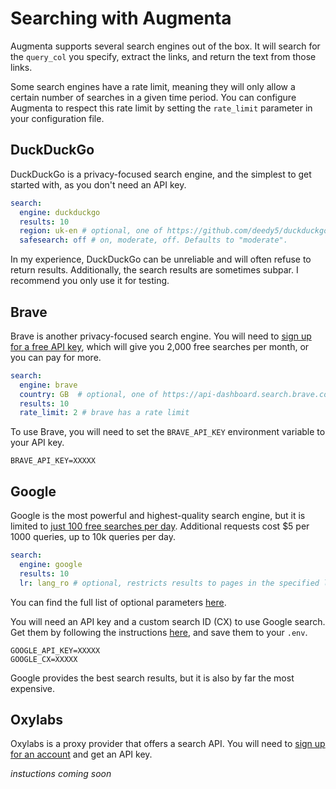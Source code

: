# Searching with Augmenta

Augmenta supports several search engines out of the box. It will search for the `query_col` you specify, extract the links, and return the text from those links.

Some search engines have a rate limit, meaning they will only allow a certain number of searches in a given time period. You can configure Augmenta to respect this rate limit by setting the `rate_limit` parameter in your configuration file.

## DuckDuckGo

DuckDuckGo is a privacy-focused search engine, and the simplest to get started with, as you don't need an API key.

```yaml
search:
  engine: duckduckgo
  results: 10
  region: uk-en # optional, one of https://github.com/deedy5/duckduckgo_search?tab=readme-ov-file#regions
  safesearch: off # on, moderate, off. Defaults to "moderate".
```

In my experience, DuckDuckGo can be unreliable and will often refuse to return results. Additionally, the search results are sometimes subpar. I recommend you only use it for testing.

## Brave

Brave is another privacy-focused search engine. You will need to [sign up for a free API key](https://brave.com/search/api/), which will give you 2,000 free searches per month, or you can pay for more.

```yaml
search:
  engine: brave
  country: GB  # optional, one of https://api-dashboard.search.brave.com/app/documentation/web-search/codes#country-codes
  results: 10
  rate_limit: 2 # brave has a rate limit
```

To use Brave, you will need to set the `BRAVE_API_KEY` environment variable to your API key.

```
BRAVE_API_KEY=XXXXX
```

## Google

Google is the most powerful and highest-quality search engine, but it is limited to [just 100 free searches per day](https://developers.google.com/custom-search/v1/overview). Additional requests cost $5 per 1000 queries, up to 10k queries per day.

```yaml
search:
  engine: google
  results: 10
  lr: lang_ro # optional, restricts results to pages in the specified language
```

You can find the full list of optional parameters [here](https://developers.google.com/custom-search/v1/reference/rest/v1/cse/list).

You will need an API key and a custom search ID (CX) to use Google search. Get them by following the instructions [here](https://developers.google.com/custom-search/v1/overview), and save them to your `.env`.

```
GOOGLE_API_KEY=XXXXX
GOOGLE_CX=XXXXX
```

Google provides the best search results, but it is also by far the most expensive.

## Oxylabs

Oxylabs is a proxy provider that offers a search API. You will need to [sign up for an account](https://oxylabs.io/products/proxy-api) and get an API key.

*instuctions coming soon*